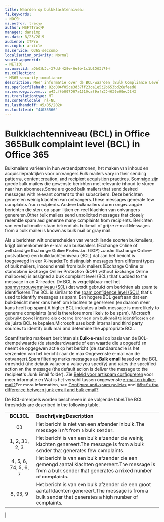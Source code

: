 ```yaml
---
title: Waarden op bulkklachtenniveau
f1.keywords:
- NOCSH
ms.author: tracyp
author: MSFTTracyP
manager: dansimp
ms.date: 8/23/2019
audience: ITPro
ms.topic: article
ms.service: O365-seccomp
localization_priority: Normal
search.appverid:
- MET150
ms.assetid: a5b03b3c-37dd-429e-8e9b-2c1b25031794
ms.collection:
- M365-security-compliance
description: Meer informatie over de BCL-waarden (Bulk Compliance Level) in Office 365.
ms.openlocfilehash: 82c006f05ce3d37ff23ca1e522b653bd26efeed8
ms.sourcegitcommit: a45cf8b887587a1810caf9afa354638e68ec5243
ms.translationtype: MT
ms.contentlocale: nl-NL
ms.lasthandoff: 05/05/2020
ms.locfileid: "44035566"
---
```

# <a name="bulk-complaint-level-bcl-in-office-365"></a><span data-ttu-id="12ed5-103">Bulkklachtenniveau (BCL) in Office 365</span><span class="sxs-lookup"><span data-stu-id="12ed5-103">Bulk complaint level (BCL) in Office 365</span></span>

<span data-ttu-id="12ed5-104">Bulkmailers variëren in hun verzendpatronen, het maken van inhoud en acquisitiepraktijken voor ontvangers.</span><span class="sxs-lookup"><span data-stu-id="12ed5-104">Bulk mailers vary in their sending patterns, content creation, and recipient acquisition practices.</span></span> <span data-ttu-id="12ed5-105">Sommige zijn goede bulk mailers die gewenste berichten met relevante inhoud te sturen naar hun abonnees.</span><span class="sxs-lookup"><span data-stu-id="12ed5-105">Some are good bulk mailers that send desired messages with relevant content to their subscribers.</span></span> <span data-ttu-id="12ed5-106">Deze berichten genereren weinig klachten van ontvangers.</span><span class="sxs-lookup"><span data-stu-id="12ed5-106">These messages generate few complaints from recipients.</span></span> <span data-ttu-id="12ed5-107">Andere bulkmailers sturen ongevraagde berichten die sterk op spam lijken en veel klachten van ontvangers genereren.</span><span class="sxs-lookup"><span data-stu-id="12ed5-107">Other bulk mailers send unsolicited messages that closely resemble spam and generate many complaints from recipients.</span></span> <span data-ttu-id="12ed5-108">Berichten van een bulkmailer staan bekend als bulkmail of grijze e-mail.</span><span class="sxs-lookup"><span data-stu-id="12ed5-108">Messages from a bulk mailer is known as bulk mail or gray mail.</span></span>

<span data-ttu-id="12ed5-109">Als u berichten wilt onderscheiden van verschillende soorten bulkmailers, krijgt binnenkomende e-mail van bulkmailers (Exchange Online of zelfstandige Exchange Online Protection (EOP) zonder Exchange Online-postvakken) een bulkklachtenniveau (BCL) dat aan het bericht is toegevoegd in een X-header.</span><span class="sxs-lookup"><span data-stu-id="12ed5-109">To distinguish messages from different types of bulk mailers, inbound email from bulk mailers (Exchange Online or standalone Exchange Online Protection (EOP) without Exchange Online mailboxes) is assigned a bulk complaint level (BCL) that's added to the message in an X-header.</span></span> <span data-ttu-id="12ed5-110">De BCL is vergelijkbaar met het [spamvertrouwensniveau (SCL)](spam-confidence-levels.md) dat wordt gebruikt om berichten als spam te identificeren.</span><span class="sxs-lookup"><span data-stu-id="12ed5-110">The BCL is similar to the [spam confidence level (SCL)](spam-confidence-levels.md) that's used to identify messages as spam.</span></span> <span data-ttu-id="12ed5-111">Een hogere BCL geeft aan dat een bulkbericht meer kans heeft om klachten te genereren (en daarom meer kans heeft op spam).</span><span class="sxs-lookup"><span data-stu-id="12ed5-111">A higher BCL indicates a bulk message is more likely to generate complaints (and is therefore more likely to be spam).</span></span> <span data-ttu-id="12ed5-112">Microsoft gebruikt zowel interne als externe bronnen om bulkmail te identificeren en de juiste BCL te bepalen.</span><span class="sxs-lookup"><span data-stu-id="12ed5-112">Microsoft uses both internal and third party sources to identify bulk mail and determine the appropriate BCL.</span></span>

 <span data-ttu-id="12ed5-113">Spamfiltering markeert berichten als **Bulk-e-mail** op basis van de BCL-drempelwaarde (de standaardwaarde of een waarde die u opgeeft) en neemt de opgegeven actie op het bericht (de standaardactie is het verzenden van het bericht naar de map Ongewenste e-mail van de ontvanger).</span><span class="sxs-lookup"><span data-stu-id="12ed5-113">Spam filtering marks messages as **Bulk email** based on the BCL threshold (the default value or a value you specify) and takes the specified action on the message (the default action is deliver the message to the recipient's Junk Email folder).</span></span> <span data-ttu-id="12ed5-114">Zie [Beleid voor antispam configureren](configure-your-spam-filter-policies.md) voor meer informatie en Wat is het verschil tussen ongewenste [e-mail en bulke-mail?](what-s-the-difference-between-junk-email-and-bulk-email.md)</span><span class="sxs-lookup"><span data-stu-id="12ed5-114">For more information, see [Configure anti-spam policies](configure-your-spam-filter-policies.md) and [What's the difference between junk email and bulk email?](what-s-the-difference-between-junk-email-and-bulk-email.md)</span></span>

<span data-ttu-id="12ed5-115">De BCL-drempels worden beschreven in de volgende tabel.</span><span class="sxs-lookup"><span data-stu-id="12ed5-115">The BCL thresholds are described in the following table.</span></span>

|||
|:---:|---|
|<span data-ttu-id="12ed5-116">**BCL**</span><span class="sxs-lookup"><span data-stu-id="12ed5-116">**BCL**</span></span>|<span data-ttu-id="12ed5-117">**Beschrijving**</span><span class="sxs-lookup"><span data-stu-id="12ed5-117">**Description**</span></span>|
|<span data-ttu-id="12ed5-118">0</span><span class="sxs-lookup"><span data-stu-id="12ed5-118">0</span></span>|<span data-ttu-id="12ed5-119">Het bericht is niet van een afzender in bulk.</span><span class="sxs-lookup"><span data-stu-id="12ed5-119">The message isn't from a bulk sender.</span></span>|
|<span data-ttu-id="12ed5-120">1, 2, 3</span><span class="sxs-lookup"><span data-stu-id="12ed5-120">1, 2, 3</span></span>|<span data-ttu-id="12ed5-121">Het bericht is van een bulk afzender die weinig klachten genereert.</span><span class="sxs-lookup"><span data-stu-id="12ed5-121">The message is from a bulk sender that generates few complaints.</span></span>|
|<span data-ttu-id="12ed5-122">4, 5, 6, 7</span><span class="sxs-lookup"><span data-stu-id="12ed5-122">4, 5, 6, 7</span></span>|<span data-ttu-id="12ed5-123">Het bericht is van een bulk afzender die een gemengd aantal klachten genereert.</span><span class="sxs-lookup"><span data-stu-id="12ed5-123">The message is from a bulk sender that generates a mixed number of complaints.</span></span>|
|<span data-ttu-id="12ed5-124">8, 9</span><span class="sxs-lookup"><span data-stu-id="12ed5-124">8, 9</span></span>|<span data-ttu-id="12ed5-125">Het bericht is van een bulk afzender die een groot aantal klachten genereert.</span><span class="sxs-lookup"><span data-stu-id="12ed5-125">The message is from a bulk sender that generates a high number of complaints.</span></span>|
|
